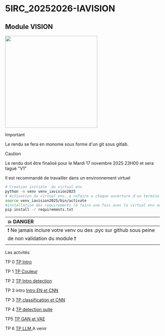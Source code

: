 # 5IRC_20252026-IAVISION


## Module VISION

<img src="img/th.jpeg" height="300">


> [!IMPORTANT]
> Le rendu se fera  en monome sous forme d'un git sous gitlab.

> [!CAUTION]
> Le rendu doit être finalisé pour le Mardi 17 novembre 2025 23H00 et sera tagué "V1" 


Il est recommandé de travailler dans un environnement virtuel

``` bash
# Creation initiale  du virtual env
python -m venv venv_iavision2025
# Activation du virtual env, a refaire a chaque ouverture d'un terminal
source venv_iavision2025/bin/activate
#installation des requirements (à faire une fois avec le virtual env activé)
pip install -r requirements.txt
````

| :boom: DANGER              |
|:---------------------------|
| :exclamation: Ne jamais inclure votre venv  ou des .pyc sur github sous peine de non validation du module  :exclamation:|
 

Les actvités

TP 0 [TP Intro ](TP_intro.md)

TP 1 [TP Couleur ](TP_couleur.md)

TP 2 [TP Intro detection ](TP_vision_detection.md)

TP 3 intro [Intro EN et CNN ]()

TP 3 [TP classification et CNN ](TP_classifcation.md)

TP 4 [TP detection suite ](TP_vision_detection_suite.md)

TP5 [TP GAN et VAE](TP_vision_generation.md)

TP 6 [TP LLM ]() A venir 





